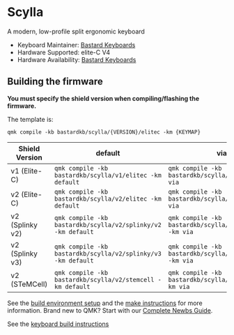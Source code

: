 # Scylla

A modern, low-profile split ergonomic keyboard

* Keyboard Maintainer: [Bastard Keyboards](https://github.com/Bastardkb/)
* Hardware Supported: elite-C V4
* Hardware Availability: [Bastard Keyboards](https://bastardkb.com/)

## Building the firmware

**You must specify the shield version when compiling/flashing the firmware.**

The template is:

```shell
qmk compile -kb bastardkb/scylla/{VERSION}/elitec -km {KEYMAP}
```

| Shield Version  | default                                                       | via                                                       |
| --------------- | ------------------------------------------------------------- | --------------------------------------------------------- |
| v1 (Elite-C)    | `qmk compile -kb bastardkb/scylla/v1/elitec -km default`      | `qmk compile -kb bastardkb/scylla/v1/elitec -km via`      |
| v2 (Elite-C)    | `qmk compile -kb bastardkb/scylla/v2/elitec -km default`      | `qmk compile -kb bastardkb/scylla/v2/elitec -km via`      |
| v2 (Splinky v2) | `qmk compile -kb bastardkb/scylla/v2/splinky/v2 -km default`  | `qmk compile -kb bastardkb/scylla/v2/splinky/v2 -km via`  |
| v2 (Splinky v3) | `qmk compile -kb bastardkb/scylla/v2/splinky/v3 -km default`  | `qmk compile -kb bastardkb/scylla/v2/splinky/v3 -km via`  |
| v2 (STeMCell)   | `qmk compile -kb bastardkb/scylla/v2/stemcell -km default`    | `qmk compile -kb bastardkb/scylla/v2/stemcell -km via`    |

See the [build environment setup](https://docs.qmk.fm/#/getting_started_build_tools) and the [make instructions](https://docs.qmk.fm/#/getting_started_make_guide) for more information. Brand new to QMK? Start with our [Complete Newbs Guide](https://docs.qmk.fm/#/newbs).

See the [keyboard build instructions](https://docs.bastardkb.com)
